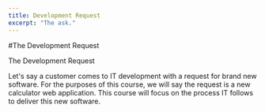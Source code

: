 ```yaml
---
title: Development Request
excerpt: "The ask."
---
```


#The Development Request

The Development Request

Let's say a customer comes to IT development with a request for brand new software. For the purposes of this course, we will say the request is a new calculator web application. This course will focus on the process IT follows to deliver this new software. 



